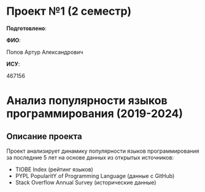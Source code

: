 # Проект №1 (2 семестр)

__Подготовлено__:

**ФИО**:

Попов Артур Александрович

**ИСУ**:

467156

# Анализ популярности языков программирования (2019-2024)

## Описание проекта
Проект анализирует динамику популярности языков программирования за последние 5 лет на основе данных из открытых источников:
- TIOBE Index (рейтинг языков)
- PYPL PopularitY of Programming Language (данные с GitHub)
- Stack Overflow Annual Survey (исторические данные)
